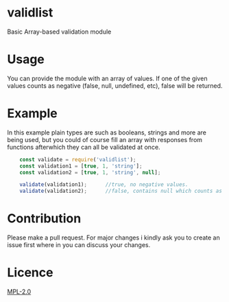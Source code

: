 # validlist
Basic Array-based validation module

# Usage
You can provide the module with an array of values. If one of the given values counts as negative (false, null, undefined, etc), false will be returned.

# Example
In this example plain types are such as booleans, strings and more are being used, but you could of course fill an array with responses from functions afterwhich they can all be validated at once.

```javascript
    const validate = require('validlist');
    const validation1 = [true, 1, 'string'];
    const validation2 = [true, 1, 'string', null];

    validate(validation1);      //true, no negative values.
    validate(validation2);      //false, contains null which counts as negative.
```

# Contribution
Please make a pull request. For major changes i kindly ask you to create an issue first where in you can discuss your changes.

# Licence
[MPL-2.0](https://www.mozilla.org/en-US/MPL/2.0/)